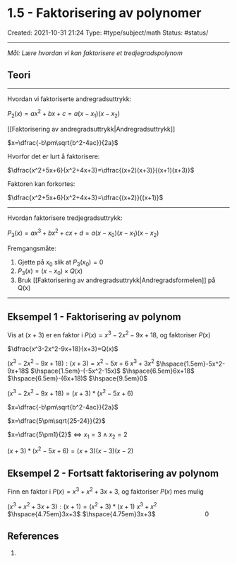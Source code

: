 # 1.5 - Faktorisering av polynomer
Created: 2021-10-31 21:24
Type: #type/subject/math 
Status: #status/

---

*Mål: Lære hvordan vi kan faktorisere et tredjegradspolynom*

## Teori

---

Hvordan vi faktoriserte andregradsuttrykk:

$P_2(x)=ax^2+bx+c=a(x-x_1)(x-x_2)$

[[Faktorisering av andregradsuttrykk|Andregradsuttrykk]]

$x=\dfrac{-b\pm\sqrt{b^2-4ac}}{2a}$

Hvorfor det er lurt å faktorisere:

$\dfrac{x^2+5x+6}{x^2+4x+3}=\dfrac{(x+2)(x+3)}{(x+1)(x+3)}$

Faktoren kan forkortes:

$\dfrac{x^2+5x+6}{x^2+4x+3}=\dfrac{(x+2)}{(x+1)}$


---

Hvordan faktorisere tredjegradsuttrykk:

$P_3(x)=ax^3+bx^2+cx+d=a(x-x_0)(x-x_1)(x-x_2)$

Fremgangsmåte:
1) Gjette på $x_0$ slik at $P_3(x_0)=0$
2) $P_3(x)=(x-x_0)\times{Q(x)}$
3) Bruk [[Faktorisering av andregradsuttrykk|Andregradsformelen]] på Q(x)

---

## Eksempel 1 - Faktorisering av polynom

Vis at $(x+3)$ er en faktor i $P(x)=x^3-2x^2-9x+18$, og faktoriser $P(x)$

$\dfrac{x^3-2x^2-9x+18}{x+3}=Q(x)$

${(x^3-2x^2-9x+18)}:{(x+3)}=x^2-5x+6$
$x^3+3x^2$
$\hspace{1.5em}-5x^2-9x+18$
$\hspace{1.5em}-(-5x^2-15x)$
$\hspace{6.5em}6x+18$
$\hspace{6.5em}-(6x+18)$
$\hspace{9.5em}0$

$(x^3-2x^2-9x+18)=(x+3)*(x^2-5x+6)$

$x=\dfrac{-b\pm\sqrt{b^2-4ac}}{2a}$

$x=\dfrac{5\pm\sqrt{25-24}}{2}$

$x=\dfrac{5\pm1}{2}$$\Leftrightarrow{x_1}=3\wedge{x_2}=2$

$(x+3)*(x^2-5x+6)=(x+3)(x-3)(x-2)$

## Eksempel 2 - Fortsatt faktorisering av polynom

Finn en faktor i $P(x)=x^3+x^2+3x+3$, og faktoriser $P(x)$ mes mulig

$(x^3+x^2+3x+3):(x+1)=(x^2+3)*(x+1)$
$x^3+x^2$
$\hspace{4.75em}3x+3$
$\hspace{4.75em}3x+3$
$\hspace{7em}0$

## References
1. 